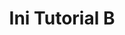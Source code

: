 ---
title: 'Ini Tutorial B'
description: 'Tutorial B'
website: 'http://internet.com'
logo: 'https://dummyimage.com/256x256/dee2e6/6c757d.jpg'
---